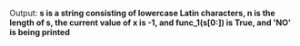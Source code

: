 Output: **s is a string consisting of lowercase Latin characters, n is the length of s, the current value of x is -1, and func_1(s[0:]) is True, and 'NO' is being printed**